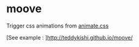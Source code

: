 moove
=====

Trigger css animations from [animate.css](https://github.com/daneden/animate.css)

[See example : ]http://teddykishi.github.io/moove/
